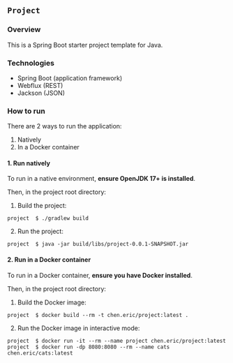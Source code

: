 ## `Project`

### Overview

This is a Spring Boot starter project template for Java. 

### Technologies

  * Spring Boot (application framework)
  * Webflux (REST)
  * Jackson (JSON)

### How to run

There are 2 ways to run the application:

1. Natively
2. In a Docker container

#### 1. Run natively

To run in a native environment, **ensure OpenJDK 17+ is installed**.

Then, in the project root directory:

1. Build the project:

```shell
project  $ ./gradlew build
```

2. Run the project:

```shell
project  $ java -jar build/libs/project-0.0.1-SNAPSHOT.jar
```

[//]: # (3. In a browser, open http://localhost:8080/)

#### 2. Run in a Docker container

To run in a Docker container, **ensure you have Docker installed**.

Then, in the project root directory:

1. Build the Docker image:

```shell
project  $ docker build --rm -t chen.eric/project:latest .
```

2. Run the Docker image in interactive mode:

```shell
project  $ docker run -it --rm --name project chen.eric/project:latest
project  $ docker run -dp 8080:8080 --rm --name cats chen.eric/cats:latest 
```

[//]: # (3. In a browser, open http://localhost:8080/)
